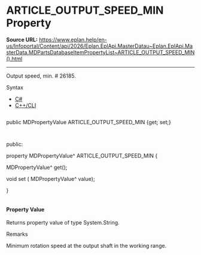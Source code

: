 # ARTICLE_OUTPUT_SPEED_MIN Property

**Source URL:** https://www.eplan.help/en-us/Infoportal/Content/api/2026/Eplan.EplApi.MasterDatau~Eplan.EplApi.MasterData.MDPartsDatabaseItemPropertyList~ARTICLE_OUTPUT_SPEED_MIN().html

---

Output speed, min. # 26185.

Syntax

- [C#](#i-syntax-CS)
- [C++/CLI](#i-syntax-CPP2005)

```
```
public MDPropertyValue ARTICLE_OUTPUT_SPEED_MIN {get; set;}
```
```

```
```
public:

property MDPropertyValue^ ARTICLE_OUTPUT_SPEED_MIN {

   MDPropertyValue^ get();

   void set (    MDPropertyValue^ value);

}
```
```

#### Property Value

Returns property value of type System.String.

Remarks

Minimum rotation speed at the output shaft in the working range.
